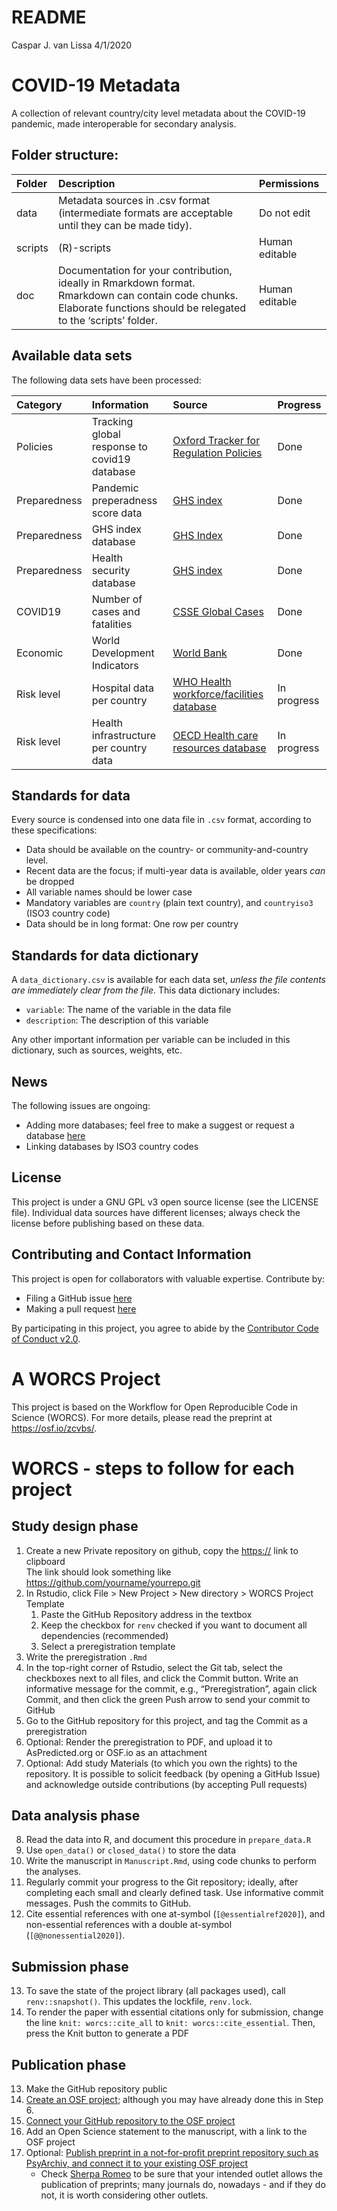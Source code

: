 README
================
Caspar J. van Lissa
4/1/2020

# COVID-19 Metadata

A collection of relevant country/city level metadata about the COVID-19
pandemic, made interoperable for secondary analysis.

## Folder structure:

| Folder  | Description                                                                                                                                                           | Permissions    |
| :------ | :-------------------------------------------------------------------------------------------------------------------------------------------------------------------- | :------------- |
| data    | Metadata sources in .csv format (intermediate formats are acceptable until they can be made tidy).                                                                    | Do not edit    |
| scripts | (R)-scripts                                                                                                                                                           | Human editable |
| doc     | Documentation for your contribution, ideally in Rmarkdown format. Rmarkdown can contain code chunks. Elaborate functions should be relegated to the ‘scripts’ folder. | Human editable |

## Available data sets

The following data sets have been processed:

| Category     | Information                                  | Source                                                                                                                                                 | Progress    |
| :----------- | :------------------------------------------- | :----------------------------------------------------------------------------------------------------------------------------------------------------- | :---------- |
| Policies     | Tracking global response to covid19 database | <a href = "https://www.bsg.ox.ac.uk/research/research-projects/oxford-covid-19-government-response-tracker">Oxford Tracker for Regulation Policies</a> | Done        |
| Preparedness | Pandemic preperadness score data             | <a href = "https://www.ghsindex.org/">GHS index</a>                                                                                                    | Done        |
| Preparedness | GHS index database                           | <a href = "https://www.ghsindex.org/">GHS Index</a>                                                                                                    | Done        |
| Preparedness | Health security database                     | <a href = "https://www.ghsindex.org/">GHS index</a>                                                                                                    | Done        |
| COVID19      | Number of cases and fatalities               | <a href = "https://github.com/CSSEGISandData/COVID-19">CSSE Global Cases</a>                                                                           | Done        |
| Economic     | World Development Indicators                 | <a href = "https://datacatalog.worldbank.org/dataset/world-development-indicators">World Bank</a>                                                      | Done        |
| Risk level   | Hospital data per country                    | <a href = "https://apps.who.int/gho/data/node.main.HWF">WHO Health workforce/facilities database</a>                                                   | In progress |
| Risk level   | Health infrastructure per country data       | <a href = "https://stats.oecd.org/index.aspx?queryid=30183">OECD Health care resources database</a>                                                    | In progress |

## Standards for data

Every source is condensed into one data file in `.csv` format, according
to these specifications:

  - Data should be available on the country- or community-and-country
    level.
  - Recent data are the focus; if multi-year data is available, older
    years *can* be dropped
  - All variable names should be lower case
  - Mandatory variables are `country` (plain text country), and
    `countryiso3` (ISO3 country code)
  - Data should be in long format: One row per country

## Standards for data dictionary

A `data_dictionary.csv` is available for each data set, *unless the file
contents are immediately clear from the file*. This data dictionary
includes:

  - `variable`: The name of the variable in the data file
  - `description`: The description of this variable

Any other important information per variable can be included in this
dictionary, such as sources, weights, etc.

## News

The following issues are ongoing:

  - Adding more databases; feel free to make a suggest or request a
    database
    [here](https://github.com/cjvanlissa/COVID19_metadata/issues)
  - Linking databases by ISO3 country codes

## License

This project is under a GNU GPL v3 open source license (see the LICENSE
file). Individual data sources have different licenses; always check the
license before publishing based on these data.

## Contributing and Contact Information

This project is open for collaborators with valuable expertise.
Contribute by:

  - Filing a GitHub issue
    [here](https://github.com/cjvanlissa/COVID19_metadata/issues)
  - Making a pull request
    [here](https://github.com/cjvanlissa/COVID19_metadata/pulls)

By participating in this project, you agree to abide by the [Contributor
Code of Conduct v2.0](https://www.contributor-covenant.org/).

# A WORCS Project

This project is based on the Workflow for Open Reproducible Code in
Science (WORCS). For more details, please read the preprint at
<https://osf.io/zcvbs/>.

# WORCS - steps to follow for each project

## Study design phase

1.  Create a new Private repository on github, copy the <https://> link
    to clipboard  
    The link should look something like
    <https://github.com/yourname/yourrepo.git>
2.  In Rstudio, click File \> New Project \> New directory \> WORCS
    Project Template
    1.  Paste the GitHub Repository address in the textbox
    2.  Keep the checkbox for `renv` checked if you want to document all
        dependencies (recommended)
    3.  Select a preregistration template
3.  Write the preregistration `.Rmd`
4.  In the top-right corner of Rstudio, select the Git tab, select the
    checkboxes next to all files, and click the Commit button. Write an
    informative message for the commit, e.g., “Preregistration”, again
    click Commit, and then click the green Push arrow to send your
    commit to GitHub
5.  Go to the GitHub repository for this project, and tag the Commit as
    a preregistration
6.  Optional: Render the preregistration to PDF, and upload it to
    AsPredicted.org or OSF.io as an attachment
7.  Optional: Add study Materials (to which you own the rights) to the
    repository. It is possible to solicit feedback (by opening a GitHub
    Issue) and acknowledge outside contributions (by accepting Pull
    requests)

## Data analysis phase

8.  Read the data into R, and document this procedure in
    `prepare_data.R`
9.  Use `open_data()` or `closed_data()` to store the data
10. Write the manuscript in `Manuscript.Rmd`, using code chunks to
    perform the analyses.
11. Regularly commit your progress to the Git repository; ideally, after
    completing each small and clearly defined task. Use informative
    commit messages. Push the commits to GitHub.
12. Cite essential references with one at-symbol
    (`[@essentialref2020]`), and non-essential references with a double
    at-symbol (`[@@nonessential2020]`).

## Submission phase

13. To save the state of the project library (all packages used), call
    `renv::snapshot()`. This updates the lockfile, `renv.lock`.
14. To render the paper with essential citations only for submission,
    change the line `knit: worcs::cite_all` to `knit:
    worcs::cite_essential`. Then, press the Knit button to generate a
    PDF

## Publication phase

13. Make the GitHub repository public
14. [Create an OSF
    project](https://help.osf.io/hc/en-us/articles/360019737594-Create-a-Project);
    although you may have already done this in Step 6.
15. [Connect your GitHub repository to the OSF
    project](https://help.osf.io/hc/en-us/articles/360019929813-Connect-GitHub-to-a-Project)
16. Add an Open Science statement to the manuscript, with a link to the
    OSF project
17. Optional: [Publish preprint in a not-for-profit preprint repository
    such as PsyArchiv, and connect it to your existing OSF
    project](https://help.osf.io/hc/en-us/articles/360019930533-Upload-a-Preprint)
      - Check [Sherpa Romeo](http://sherpa.ac.uk/romeo/index.php) to be
        sure that your intended outlet allows the publication of
        preprints; many journals do, nowadays - and if they do not, it
        is worth considering other outlets.
